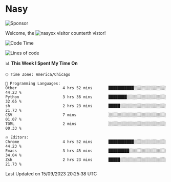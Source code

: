 # Nasy

<!--
<p align="center">
<img height="200" src="https://github-readme-stats.vercel.app/api?username=nasyxx&count_private=true&show_icons=true&theme=dracula&include_all_commits=true"/>
<img height="200" src="https://github-readme-stats.vercel.app/api/top-langs/?username=nasyxx&theme=dracula&hide=html,jupyter+notebook&count_private=true&show_icons=true"/>
</p>

  
----------------
-->

![Sponsor](https://img.shields.io/static/v1.svg?label=Sponsor&message=%E2%9D%A4&logo=GitHub&style=flat&color=pink)
 
Welcome, the ![nasyxx visitor counter](https://count.getloli.com/get/@nasyxx?theme=rule34)th vistor!
 
<!--START_SECTION:waka-->
![Code Time](http://img.shields.io/badge/Code%20Time-3%2C689%20hrs%2011%20mins-blue)

![Lines of code](https://img.shields.io/badge/From%20Hello%20World%20I%27ve%20Written-6.3%20million%20lines%20of%20code-blue)

📊 **This Week I Spent My Time On** 

```text
🕑︎ Time Zone: America/Chicago

💬 Programming Languages: 
Other                    4 hrs 52 mins       ███████████░░░░░░░░░░░░░░   44.23 % 
Python                   3 hrs 36 mins       ████████░░░░░░░░░░░░░░░░░   32.65 % 
sh                       2 hrs 23 mins       █████░░░░░░░░░░░░░░░░░░░░   21.73 % 
CSV                      7 mins              ░░░░░░░░░░░░░░░░░░░░░░░░░   01.07 % 
TOML                     2 mins              ░░░░░░░░░░░░░░░░░░░░░░░░░   00.33 % 

🔥 Editors: 
Chrome                   4 hrs 52 mins       ███████████░░░░░░░░░░░░░░   44.23 % 
Emacs                    3 hrs 45 mins       █████████░░░░░░░░░░░░░░░░   34.04 % 
Zsh                      2 hrs 23 mins       █████░░░░░░░░░░░░░░░░░░░░   21.73 % 
```


 Last Updated on 15/09/2023 20:25:38 UTC
<!--END_SECTION:waka-->

<!-- ![visitors](https://visitor-badge.laobi.icu/badge?page_id=nasyxx.nasyxx) -->
